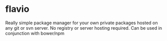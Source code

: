 # flavio
Really simple package manager for your own private packages hosted on any git or svn server. No registry or server hosting required. Can be used in conjunction with bower/npm
